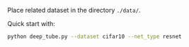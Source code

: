 Place related dataset in the directory `./data/`.

Quick start with:

```bash
python deep_tube.py --dataset cifar10 --net_type resnet
```